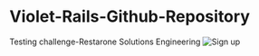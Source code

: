 # Violet-Rails-Github-Repository
 Testing challenge-Restarone Solutions Engineering
 ![Sign up](https://user-images.githubusercontent.com/126420944/221443181-df8eb662-1815-47ff-8260-254112a1730c.png)

